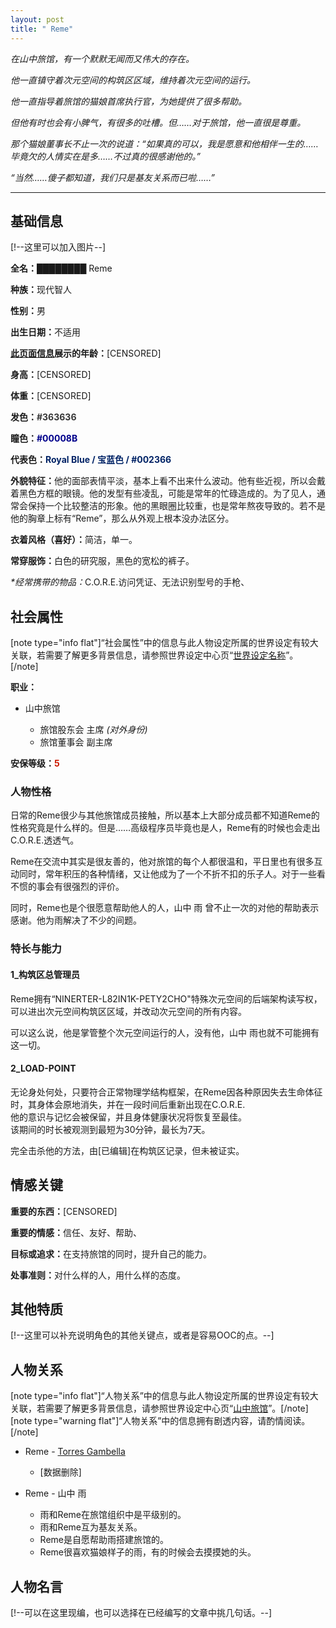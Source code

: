 ```yaml
---
layout: post
title: " Reme"
---
```



<p><em>在山中旅馆，有一个默默无闻而又伟大的存在。</em></p><p><em>他一直镇守着次元空间的构筑区区域，维持着次元空间的运行。</em></p><p><em>他一直指导着旅馆的猫娘首席执行官，为她提供了很多帮助。</em></p><p><em>但他有时也会有小脾气，有很多的吐槽。但……对于旅馆，他一直很是尊重。</em></p><p><em>那个猫娘董事长不止一次的说道：“如果真的可以，我是愿意和他相伴一生的……毕竟欠的人情实在是多……不过真的很感谢他的。”</em></p><p><em>“当然……傻子都知道，我们只是基友关系而已啦……”</em></p><hr><h2>基础信息</h2><p>[!--这里可以加入图片--]</p><p><strong>全名：</strong>████████ Reme</p><p><strong>种族：</strong>现代智人</p><p><strong>性别：</strong>男</p><p><strong>出生日期：</strong>不适用</p><p><strong><u>此页面信息</u>展示的年龄：</strong>[CENSORED]</p><p><strong>身高：</strong>[CENSORED]</p><p><strong>体重：</strong>[CENSORED]</p><p><strong>发色：</strong><span style="color:#363636;font-weight:bold;">#363636</span></p><p><strong>瞳色：</strong><span style="color:#00008B;font-weight:bold;">#00008B</span></p><p><strong>代表色：</strong><span style="color:#002366;font-weight:bold;">Royal Blue / 宝蓝色 / #002366</span></p><p><strong>外貌特征：</strong>他的面部表情平淡，基本上看不出来什么波动。他有些近视，所以会戴着黑色方框的眼镜。他的发型有些凌乱，可能是常年的忙碌造成的。为了见人，通常会保持一个比较整洁的形象。他的黑眼圈比较重，也是常年熬夜导致的。若不是他的胸章上标有“Reme”，那么从外观上根本没办法区分。</p><p><strong>衣着风格（喜好）：</strong>简洁，单一。</p><p><strong>常穿服饰：</strong>白色的研究服，黑色的宽松的裤子。</p><p><em>*经常携带的物品：</em>C.O.R.E.访问凭证、无法识别型号的手枪、</p><h2>社会属性</h2><p>[note type="info flat"]“社会属性”中的信息与此人物设定所属的世界设定有较大关联，若需要了解更多背景信息，请参照世界设定中心页“<a href="/index.php/worldsetting/xxx.html">世界设定名称</a>”。[/note]</p><p><strong>职业：</strong></p><ul><li><p>山中旅馆</p><ul><li>旅馆股东会 主席 <em>(对外身份)</em></li><li>旅馆董事会 副主席</li></ul></li></ul><p><strong>安保等级：</strong><span style="color:#cc1b00;font-weight:bold;">5</span></p><h3>人物性格</h3><p>日常的Reme很少与其他旅馆成员接触，所以基本上大部分成员都不知道Reme的性格究竟是什么样的。但是……高级程序员毕竟也是人，Reme有的时候也会走出C.O.R.E.透透气。</p><p>Reme在交流中其实是很友善的，他对旅馆的每个人都很温和，平日里也有很多互动同时，常年积压的各种情绪，又让他成为了一个不折不扣的乐子人。对于一些看不惯的事会有很强烈的评价。</p><p>同时，Reme也是个很愿意帮助他人的人，山中 雨 曾不止一次的对他的帮助表示感谢。他为雨解决了不少的间题。</p><h3>特长与能力</h3><h4>1_构筑区总管理员</h4><p>Reme拥有“NINERTER-L82IN1K-PETY2CHO"特殊次元空间的后端架构读写权，可以进出次元空间构筑区区域，并改动次元空间的所有内容。</p><p>可以这么说，他是掌管整个次元空间运行的人，没有他，山中 雨也就不可能拥有这一切。</p><h4>2_LOAD-POINT</h4><p>无论身处何处，只要符合正常物理学结构框架，在Reme因各种原因失去生命体征时，其身体会原地消失，并在一段时间后重新出现在C.O.R.E.<br>他的意识与记忆会被保留，并且身体健康状况将恢复至最佳。<br>该期间的时长被观测到最短为30分钟，最长为7天。</p><p>完全击杀他的方法，由[已编辑]在构筑区记录，但未被证实。</p><h2>情感关键</h2><p><strong>重要的东西：</strong>[CENSORED]</p><p><strong>重要的情感：</strong>信任、友好、帮助、</p><p><strong>目标或追求：</strong>在支持旅馆的同时，提升自己的能力。</p><p><strong>处事准则：</strong>对什么样的人，用什么样的态度。</p><h2>其他特质</h2><p>[!--这里可以补充说明角色的其他关键点，或者是容易OOC的点。--]</p><h2>人物关系</h2><p>[note type="info flat"]“人物关系”中的信息与此人物设定所属的世界设定有较大关联，若需要了解更多背景信息，请参照世界设定中心页“<a href="/index.php/worldsetting/yamanaka-inn.html">山中旅馆</a>”。[/note]<br>[note type="warning flat"]“人物关系”中的信息拥有剧透内容，请酌情阅读。[/note]</p><ul><li><p>Reme - <a href="https://mount-rain.link/index.php/character/torres-gambella.html">Torres Gambella</a></p><ul><li>[数据删除]</li></ul></li><li><p>Reme - 山中 雨</p><ul><li>雨和Reme在旅馆组织中是平级别的。</li><li>雨和Reme互为基友关系。</li><li>Reme是自愿帮助雨搭建旅馆的。</li><li>Reme很喜欢猫娘样子的雨，有的时候会去摸摸她的头。</li></ul></li></ul><h2>人物名言</h2><p>[!--可以在这里现编，也可以选择在已经编写的文章中挑几句话。--]</p>
